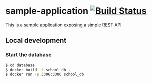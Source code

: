 # sample-application [![Build Status](https://travis-ci.org/takima-training/sample-application.svg?branch=master)](https://travis-ci.org/takima-training/sample-application)
This is a sample application exposing a simple REST API

## Local development

### Start the database

```bash
$ cd database
$ docker build -t school_db .
$ docker run -p 3306:3306 school_db
```
